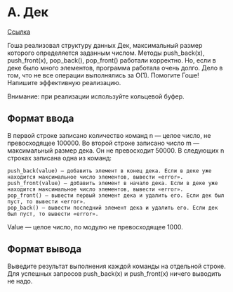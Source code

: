 # A. Дек

[Ссылка](https://contest.yandex.ru/contest/22781/problems/)

Гоша реализовал структуру данных Дек, максимальный размер которого определяется заданным числом. Методы push_back(x), push_front(x), pop_back(), pop_front() работали корректно. Но, если в деке было много элементов, программа работала очень долго. Дело в том, что не все операции выполнялись за O(1). Помогите Гоше! Напишите эффективную реализацию.

Внимание: при реализации используйте кольцевой буфер.

## Формат ввода

В первой строке записано количество команд n — целое число, не превосходящее 100000. Во второй строке записано число m — максимальный размер дека. Он не превосходит 50000. В следующих n строках записана одна из команд:

    push_back(value) – добавить элемент в конец дека. Если в деке уже находится максимальное число элементов, вывести «error».
    push_front(value) – добавить элемент в начало дека. Если в деке уже находится максимальное число элементов, вывести «error».
    pop_front() – вывести первый элемент дека и удалить его. Если дек был пуст, то вывести «error».
    pop_back() – вывести последний элемент дека и удалить его. Если дек был пуст, то вывести «error».

Value — целое число, по модулю не превосходящее 1000.

## Формат вывода

Выведите результат выполнения каждой команды на отдельной строке. Для успешных запросов push_back(x) и push_front(x) ничего выводить не надо. 